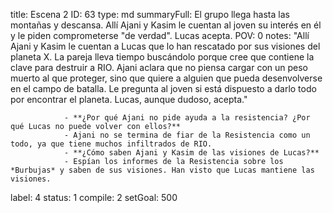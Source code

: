 title:          Escena 2
ID:             63
type:           md
summaryFull:    El grupo llega hasta las montañas y descansa. Allí Ajani y Kasim le cuentan al joven su interés en él y le piden  comprometerse "de verdad". Lucas acepta.
POV:            0
notes:          "Allí Ajani y Kasim le cuentan a Lucas que lo han rescatado por sus visiones del planeta X. La pareja lleva tiempo buscándolo porque cree que contiene la clave para destruir a RIO. Ajani aclara que no piensa cargar con un peso muerto al que proteger, sino que quiere a alguien que pueda desenvolverse en el campo de batalla. Le pregunta al joven si está dispuesto a darlo todo por encontrar el planeta. Lucas, aunque dudoso, acepta."
                
                - **¿Por qué Ajani no pide ayuda a la resistencia? ¿Por qué Lucas no puede volver con ellos?**
                - Ajani no se termina de fiar de la Resistencia como un todo, ya que tiene muchos infiltrados de RIO.
                - **¿Cómo saben Ajani y Kasim de las visiones de Lucas?**
                - Espían los informes de la Resistencia sobre los *Burbujas* y saben de sus visiones. Han visto que Lucas mantiene las visiones.
label:          4
status:         1
compile:        2
setGoal:        500



